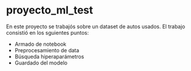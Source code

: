 # proyecto_ml_test

En este proyecto se trabajós sobre un dataset de autos usados. El trabajo consistió en los sguientes puntos:

* Armado de notebook
* Preprocesamiento de data
* Búsqueda hiperaparámetros
* Guardado del modelo